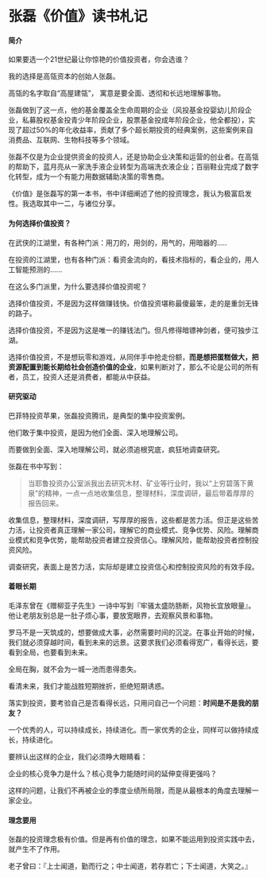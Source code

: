 # 张磊《价值》读书札记

#### 简介



如果要选一个21世纪最让你惊艳的价值投资者，你会选谁？

我的选择是高瓴资本的创始人张磊。

高瓴的名字取自“高屋建瓴”， 寓意是要全面、透彻和长远地理解事物。

张磊做到了这一点，他的基金覆盖全生命周期的企业（风投基金投婴幼儿阶段企业，私募股权基金投青少年阶段企业，股票基金投成年阶段企业，他全都投），实现了超过50%的年化收益率，贡献了多个超长期投资的经典案例，这些案例来自消费品、互联网、生物科技等多个领域。

张磊不仅是为企业提供资金的投资人，还是协助企业决策和运营的创业者。在高瓴的帮助下，蓝月亮从一家洗手液企业转型为高端洗衣液企业；百丽鞋业完成了数字化转型，成为一个有能力用数据辅助决策的零售商。

《价值》是张磊写的第一本书，书中详细阐述了他的投资理念，我认为极富启发性。我选取其中一二，与诸位分享。



#### 为何选择价值投资？



在武侠的江湖里，有各种门派：用刀的，用剑的，用气的，用暗器的.....

在投资的江湖里，也有各种门派：看资金流向的，看技术指标的，看企业的，用人工智能预测的......

在这么多门派里，为什么要选择价值投资呢？

选择价值投资，不是因为这样做赚钱快。价值投资堪称最傻最笨，走的是重剑无锋的路子。

选择价值投资，不是因为这是唯一的赚钱法门。但凡修得暗镖神剑者，便可独步江湖。

选择价值投资，不是想玩零和游戏，从同伴手中抢走份额，**而是想把蛋糕做大，把资源配置到能长期给社会创造价值的企业**，如果判断对了，那么不论是公司的所有者，员工，投资人还是消费者，都能从中获益。



#### 研究驱动



巴菲特投资苹果，张磊投资腾讯，是典型的集中投资案例。

他们敢于集中投资，是因为他们全面、深入地理解公司。

而要做到全面、深入地理解公司，就必须追根究底，疯狂地调查研究。

张磊在书中写到：

> 当耶鲁投资办公室派我出去研究木材、矿业等行业时，我以“上穷碧落下黄泉”的精神，一点一点地收集信息，整理材料，深度调研，最后带着厚厚的报告回来。

收集信息，整理材料，深度调研，写厚厚的报告，这些都是苦力活。但正是这些苦力活，让投资者真正理解一家公司，理解它的商业模式、竞争优势、风险。理解商业模式和竞争优势，能帮助投资者建立投资信心。理解风险，能帮助投资者控制投资风险。

调查研究，表面上是苦力活，实际却是建立投资信心和控制投资风险的有效手段。



#### 着眼长期



毛泽东曾在《赠柳亚子先生》一诗中写到『牢骚太盛防肠断，风物长宜放眼量』。他让老朋友别总是一肚子烦心事，要放宽眼界，去观察风景和事物。

罗马不是一天筑成的，想要做成大事，必然需要时间的沉淀。在事业开始的时候，我们就必须穿越时间，看到未来的远景。这要求我们必须看得宽广，看得长远，要看到全局，也要看到未来。

全局在胸，就不会为一城一池而患得患失。

看清未来，我们才能战胜短期挫折，拒绝短期诱惑。



落实到投资，要考验自己是否看得长远，只用问自己一个问题：**时间是不是我的朋友？**

一个优秀的人，可以持续成长，持续进化。而一家优秀的企业，同样可以做持续成长，持续进化。

要辨认出这样的企业，我们必须睁大眼睛看：

企业的核心竞争力是什么？核心竞争力能随时间的延伸变得更强吗？

这样的问题，让我们不再被企业的季度业绩所局限，而是从最根本的角度去理解一家企业。



#### 理念要用

张磊的投资理念极有价值。但是再有价值的理念，如果不能运用到投资实践中去，就产生不了作用。

老子曾曰：『上士闻道，勤而行之；中士闻道，若存若亡；下士闻道，大笑之。』






